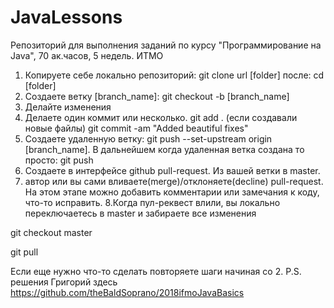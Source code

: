 # JavaLessons
Репозиторий для выполнения заданий по курсу "Программирование на Java", 70 ак.часов, 5 недель. ИТМО

1. Копируете себе локально репозиторий:
git clone url [folder]
после:
cd [folder]
2. Создаете ветку [branch_name]:
git checkout -b [branch_name]
3. Делайте изменения 
4. Делаете один коммит или несколько.
git add . (если создавали новые файлы)
git commit -am "Added beautiful fixes"
5. Создаете удаленную ветку:
git push --set-upstream origin [branch_name].
В дальнейшем когда удаленная ветка создана то просто:
git push
6. Создаете в интерфейсе github pull-request. Из вашей ветки в master.
7. автор или вы сами вливаете(merge)/отклоняете(decline) pull-request. 
На этом этапе можно добавить комментарии или замечания к коду, что-то исправить. 
8.Когда пул-реквест влили, вы локально переключаетесь в master и забираете все изменения 

git checkout master

git pull

Если еще нужно что-то сделать повторяете шаги начиная со 2.
P.S. решения Григорий здесь https://github.com/theBaldSoprano/2018ifmoJavaBasics
